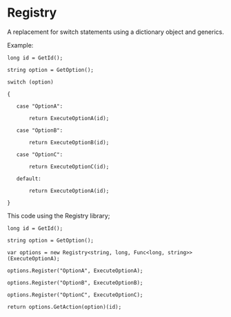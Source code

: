 Registry
========

A replacement for switch statements using a dictionary object and generics.

Example:

`long id = GetId();`

`string option = GetOption();`

`switch (option)`

`{`

`   case "OptionA":`

`       return ExecuteOptionA(id);`

`   case "OptionB":`

`       return ExecuteOptionB(id);`

`   case "OptionC":`

`       return ExecuteOptionC(id);`

`   default:`

`       return ExecuteOptionA(id);`

`}`

This code using the Registry library;

`long id = GetId();`

`string option = GetOption();`

`var options = new Registry<string, long, Func<long, string>>(ExecuteOptionA);`

`options.Register("OptionA", ExecuteOptionA);`

`options.Register("OptionB", ExecuteOptionB);`

`options.Register("OptionC", ExecuteOptionC);`

`return options.GetAction(option)(id);`
